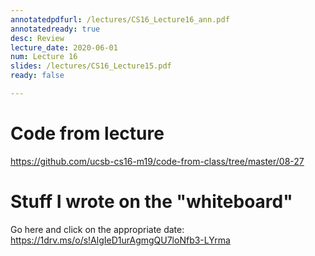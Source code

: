 ```yaml
---
annotatedpdfurl: /lectures/CS16_Lecture16_ann.pdf
annotatedready: true
desc: Review
lecture_date: 2020-06-01
num: Lecture 16
slides: /lectures/CS16_Lecture15.pdf
ready: false

---
```


# Code from lecture

<https://github.com/ucsb-cs16-m19/code-from-class/tree/master/08-27>

# Stuff I wrote on the "whiteboard"

Go here and click on the appropriate date:
<https://1drv.ms/o/s!AlgIeD1urAgmgQU7loNfb3-LYrma>


